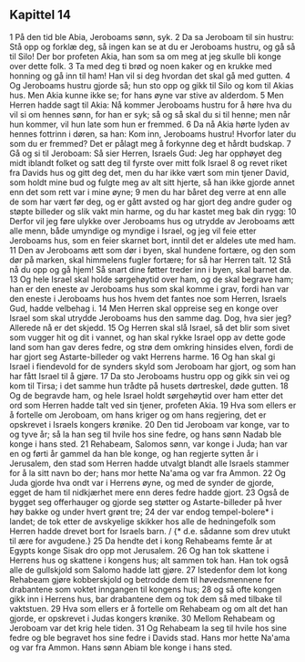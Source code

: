 ## Kapittel 14

1 På den tid ble Abia, Jeroboams sønn, syk.
2 Da sa Jeroboam til sin hustru: Stå opp og forklæ deg, så ingen kan se at du er Jeroboams hustru, og gå så til Silo! Der bor profeten Akia, han som sa om meg at jeg skulle bli konge over dette folk.
3 Ta med deg ti brød og noen kaker og en krukke med honning og gå inn til ham! Han vil si deg hvordan det skal gå med gutten.
4 Og Jeroboams hustru gjorde så; hun sto opp og gikk til Silo og kom til Akias hus. Men Akia kunne ikke se; for hans øyne var stive av alderdom.
5 Men Herren hadde sagt til Akia: Nå kommer Jeroboams hustru for å høre hva du vil si om hennes sønn, for han er syk; så og så skal du si til henne; men når hun kommer, vil hun late som hun er fremmed.
6 Da nå Akia hørte lyden av hennes fottrinn i døren, sa han: Kom inn, Jeroboams hustru! Hvorfor later du som du er fremmed? Det er pålagt meg å forkynne deg et hårdt budskap.
7 Gå og si til Jeroboam: Så sier Herren, Israels Gud: Jeg har opphøyet deg midt iblandt folket og satt deg til fyrste over mitt folk Israel
8 og revet riket fra Davids hus og gitt deg det, men du har ikke vært som min tjener David, som holdt mine bud og fulgte meg av alt sitt hjerte, så han ikke gjorde annet enn det som rett var i mine øyne;
9 men du har båret deg verre at enn alle de som har vært før deg, og er gått avsted og har gjort deg andre guder og støpte billeder og slik vakt min harme, og du har kastet meg bak din rygg:
10 Derfor vil jeg føre ulykke over Jeroboams hus og utrydde av Jeroboams ætt alle menn, både umyndige og myndige i Israel, og jeg vil feie etter Jeroboams hus, som en feier skarnet bort, inntil det er aldeles ute med ham.
11 Den av Jeroboams ætt som dør i byen, skal hundene fortære, og den som dør på marken, skal himmelens fugler fortære; for så har Herren talt.
12 Stå nå du opp og gå hjem! Så snart dine føtter treder inn i byen, skal barnet dø.
13 Og hele Israel skal holde sørgehøytid over ham, og de skal begrave ham; han er den eneste av Jeroboams hus som skal komme i grav, fordi han var den eneste i Jeroboams hus hos hvem det fantes noe som Herren, Israels Gud, hadde velbehag i.
14 Men Herren skal oppreise seg en konge over Israel som skal utrydde Jeroboams hus den samme dag. Dog, hva sier jeg? Allerede nå er det skjedd.
15 Og Herren skal slå Israel, så det blir som sivet som vugger hit og dit i vannet, og han skal rykke Israel opp av dette gode land som han gav deres fedre, og strø dem omkring hinsides elven, fordi de har gjort seg Astarte-billeder og vakt Herrens harme.
16 Og han skal gi Israel i fiendevold for de synders skyld som Jeroboam har gjort, og som han har fått Israel til å gjøre.
17 Da sto Jeroboams hustru opp og gikk sin vei og kom til Tirsa; i det samme hun trådte på husets dørtreskel, døde gutten.
18 Og de begravde ham, og hele Israel holdt sørgehøytid over ham etter det ord som Herren hadde talt ved sin tjener, profeten Akia.
19 Hva som ellers er å fortelle om Jeroboam, om hans kriger og om hans regjering, det er opskrevet i Israels kongers krønike.
20 Den tid Jeroboam var konge, var to og tyve år; så la han seg til hvile hos sine fedre, og hans sønn Nadab ble konge i hans sted.
21 Rehabeam, Salomos sønn, var konge i Juda; han var en og førti år gammel da han ble konge, og han regjerte sytten år i Jerusalem, den stad som Herren hadde utvalgt blandt alle Israels stammer for å la sitt navn bo der; hans mor hette Na'ama og var fra Ammon.
22 Og Juda gjorde hva ondt var i Herrens øyne, og med de synder de gjorde, egget de ham til nidkjærhet mere enn deres fedre hadde gjort.
23 Også de bygget seg offerhauger og gjorde seg støtter og Astarte-billeder på hver høy bakke og under hvert grønt tre;
24 der var endog tempel-bolere* i landet; de tok etter de avskyelige skikker hos alle de hedningefolk som Herren hadde drevet bort for Israels barn. / {* d.e. sådanne som drev utukt til ære for avgudene.}
25 Da hendte det i kong Rehabeams femte år at Egypts konge Sisak dro opp mot Jerusalem.
26 Og han tok skattene i Herrens hus og skattene i kongens hus; alt sammen tok han. Han tok også alle de gullskjold som Salomo hadde latt gjøre.
27 Istedenfor dem lot kong Rehabeam gjøre kobberskjold og betrodde dem til høvedsmennene for drabantene som voktet inngangen til kongens hus;
28 og så ofte kongen gikk inn i Herrens hus, bar drabantene dem og tok dem så med tilbake til vaktstuen.
29 Hva som ellers er å fortelle om Rehabeam og om alt det han gjorde, er opskrevet i Judas kongers krønike.
30 Mellom Rehabeam og Jeroboam var det krig hele tiden.
31 Og Rehabeam la seg til hvile hos sine fedre og ble begravet hos sine fedre i Davids stad. Hans mor hette Na'ama og var fra Ammon. Hans sønn Abiam ble konge i hans sted.
